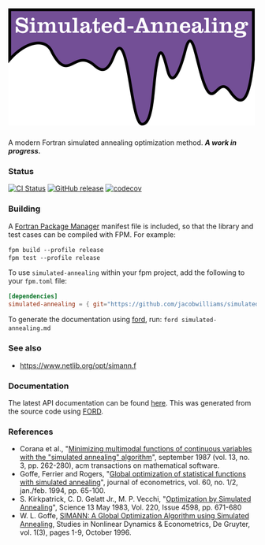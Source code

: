 ![simulated-annealing](media/logo.png)
============

A modern Fortran simulated annealing optimization method. ***A work in progress.***
### Status

[![CI Status](https://github.com/jacobwilliams/simulated-annealing/actions/workflows/CI.yml/badge.svg)](https://github.com/jacobwilliams/simulated-annealing/actions)
[![GitHub release](https://img.shields.io/github/release/jacobwilliams/simulated-annealing.svg?style=plastic)](https://github.com/jacobwilliams/simulated-annealing/releases/latest)
[![codecov](https://codecov.io/gh/jacobwilliams/simulated-annealing/branch/master/graph/badge.svg?token=43HK33CSMY)](https://codecov.io/gh/jacobwilliams/simulated-annealing)

### Building

A [Fortran Package Manager](https://github.com/fortran-lang/fpm) manifest file is included, so that the library and test cases can be compiled with FPM. For example:

```
fpm build --profile release
fpm test --profile release
```

To use `simulated-annealing` within your fpm project, add the following to your `fpm.toml` file:
```toml
[dependencies]
simulated-annealing = { git="https://github.com/jacobwilliams/simulated-annealing.git" }
```

To generate the documentation using [ford](https://github.com/Fortran-FOSS-Programmers/ford), run: ```ford simulated-annealing.md```

### See also

  *  https://www.netlib.org/opt/simann.f

### Documentation

The latest API documentation can be found [here](https://jacobwilliams.github.io/simulated-annealing/). This was generated from the source code using [FORD](https://github.com/Fortran-FOSS-Programmers/ford).

### References

  * Corana et al., "[Minimizing multimodal functions of continuous variables
    with the "simulated annealing" algorithm](https://dl.acm.org/doi/10.1145/29380.29864)", september 1987
    (vol. 13, no. 3, pp. 262-280),
    acm transactions on mathematical software.
  * Goffe, Ferrier and Rogers, "[Global optimization of statistical functions
    with simulated annealing](https://www.sciencedirect.com/science/article/abs/pii/0304407694900388)", journal of econometrics, vol. 60, no. 1/2,
    jan./feb. 1994, pp. 65-100.
  * S. Kirkpatrick, C. D. Gelatt Jr., M. P. Vecchi, "[Optimization by Simulated Annealing](https://pdfs.semanticscholar.org/e893/4a942f06ee91940ab57732953ec6a24b3f00.pdf)", Science 13 May 1983, Vol. 220, Issue 4598, pp. 671-680
  * W. L. Goffe, [SIMANN: A Global Optimization Algorithm using Simulated Annealing](https://www.researchgate.net/publication/24015773_SIMANN_A_Global_Optimization_Algorithm_using_Simulated_Annealing), Studies in Nonlinear Dynamics & Econometrics, De Gruyter, vol. 1(3), pages 1-9, October 1996.